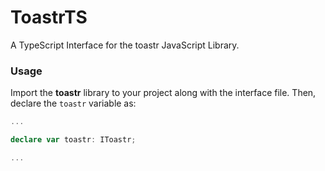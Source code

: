 # ToastrTS
A TypeScript Interface for the toastr JavaScript Library.

### Usage
Import the **toastr** library to your project along with the interface file. Then, declare the `toastr` variable as:
```typescript
...

declare var toastr: IToastr;

...
```

